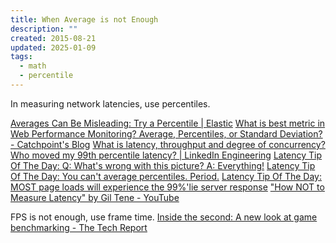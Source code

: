 ```yaml
---
title: When Average is not Enough
description: ""
created: 2015-08-21
updated: 2025-01-09
tags:
  - math
  - percentile
---
```


In measuring network latencies, use percentiles.

[Averages Can Be Misleading: Try a Percentile | Elastic](https://www.elastic.co/blog/averages-can-dangerous-use-percentile)
[What is best metric in Web Performance Monitoring? Average, Percentiles, or Standard Deviation? - Catchpoint's Blog](http://blog.catchpoint.com/2010/09/02/web_performance_metrics_best/)
[What is latency, throughput and degree of concurrency?](http://vanillajava.blogspot.hk/2012/04/what-is-latency-throughput-and-degree.html)
[Who moved my 99th percentile latency? | LinkedIn Engineering](https://engineering.linkedin.com/performance/who-moved-my-99th-percentile-latency)
[Latency Tip Of The Day: Q: What's wrong with this picture? A: Everything!](http://latencytipoftheday.blogspot.hk/2014/06/latencytipoftheday-q-whats-wrong-with_21.html)
[Latency Tip Of The Day: You can't average percentiles. Period.](http://latencytipoftheday.blogspot.hk/2014/06/latencytipoftheday-you-cant-average.html)
[Latency Tip Of The Day: MOST page loads will experience the 99%'lie server response](http://latencytipoftheday.blogspot.hk/2014/06/latencytipoftheday-most-page-loads.html)
["How NOT to Measure Latency" by Gil Tene - YouTube](https://www.youtube.com/watch?v=lJ8ydIuPFeU)

FPS is not enough, use frame time.
[Inside the second: A new look at game benchmarking - The Tech Report](http://techreport.com/review/21516/inside-the-second-a-new-look-at-game-benchmarking)
